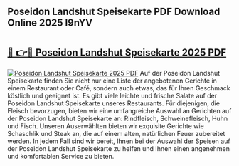 ## Poseidon Landshut Speisekarte PDF Download Online 2025 l9nYV

# <h2><a href="http://gc9xpt.nevu.top/?p=Poseidon+Landshut+Speisekarte">🔗 👉🔴 Poseidon Landshut Speisekarte 2025 PDF</a></h2>

[![Poseidon Landshut Speisekarte 2025 PDF](https://i.imgur.com/dBaPXMq.png)](http://gc9xpt.nevu.top/?p=Poseidon+Landshut+Speisekarte)
Auf der Poseidon Landshut Speisekarte finden Sie nicht nur eine Liste der angebotenen Gerichte in einem Restaurant oder Café, sondern auch etwas, das für Ihren Geschmack köstlich und geeignet ist. Es gibt viele leichte und frische Salate auf der Poseidon Landshut Speisekarte unseres Restaurants. Für diejenigen, die Fleisch bevorzugen, bieten wir eine umfangreiche Auswahl an Gerichten auf der Poseidon Landshut Speisekarte an: Rindfleisch, Schweinefleisch, Huhn und Fisch. Unseren Auserwählten bieten wir exquisite Gerichte wie Schaschlik und Steak an, die auf einem alten, natürlichen Feuer zubereitet werden. In jedem Fall sind wir bereit, Ihnen bei der Auswahl der Speisen auf der Poseidon Landshut Speisekarte zu helfen und Ihnen einen angenehmen und komfortablen Service zu bieten.
